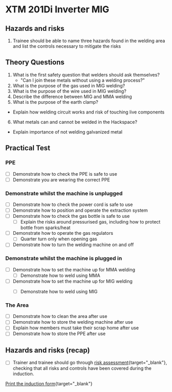 XTM 201Di Inverter MIG
======================

Hazards and risks
----------------
1. Trainee should be able to name three hazards found in the welding area and list the controls necessary to mitigate the risks

Theory Questions
----------------

1. What is the first safety question that welders should ask themselves?
    - "Can I join these metals without using a welding process?"
2. What is the purpose of the gas used in MIG welding?
3. What is the purpose of the wire used in MIG welding?
4. Describe the difference between MIG and MMA welding
5. What is the purpose of the earth clamp?
  - Explain how welding circuit works and risk of touching live components
6. What metals can and cannot be welded in the Hackspace?
  - Explain importance of not welding galvanized metal

Practical Test
--------------

### PPE

- [ ] Demonstrate how to check the PPE is safe to use
- [ ] Demonstrate you are wearing the correct PPE

### Demonstrate whilst the machine is unplugged

- [ ] Demonstrate how to check the power cord is safe to use
- [ ] Demonstrate how to position and operate the extraction system
- [ ] Demonstrate how to check the gas bottle is safe to use
    - [ ] Explain the risks around pressurised gas, including how to protect bottle from sparks/heat
- [ ] Demonstrate how to operate the gas regulators
    - [ ] Quarter turn only when opening gas
- [ ] Demonstrate how to turn the welding machine on and off

### Demonstrate whilst the machine is plugged in

- [ ] Demonstrate how to set the machine up for MMA welding
    - [ ] Demonstrate how to weld using MMA
- [ ] Demonstrate how to set the machine up for MIG welding
    - [ ] Demonstrate how to weld using MIG


### The Area

- [ ] Demonstrate how to clean the area after use
- [ ] Demonstrate how to store the welding machine after use
- [ ] Explain how members must take their scrap home after use
- [ ] Demonstrate how to store the PPE after use

Hazards and risks (recap)
----------------
- [ ] Trainer and trainee should go through [risk assessment](https://docs.google.com/document/d/1Nxx7gC6ZlFJ3FDdt4ViFRJvyCdW8pJC49f7d4CRjHVY/edit?usp=sharing){target="_blank"}, checking that all risks and controls have been covered during the induction.

[Print the induction form](https://docs.google.com/document/d/12HfxJR5V7nj9INx9q0f5p3mcVxhDKN7duq39EFStH6g/edit?usp=sharing){target="_blank"}
